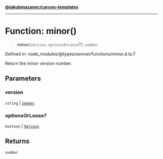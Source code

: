 [**@jakubmazanec/carson-templates**](../../../README.md)

---

# Function: minor()

> **minor**(`version`, `optionsOrLoose`?): `number`

Defined in: node_modules/@types/semver/functions/minor.d.ts:7

Return the minor version number.

## Parameters

### version

`string` | [`SemVer`](../classes/SemVer.md)

### optionsOrLoose?

`boolean` | [`Options`](../interfaces/Options.md)

## Returns

`number`
